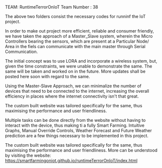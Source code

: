 TEAM: RuntimeTerrorOnIoT
Team Number : 38

The above two folders consist the necessary codes for runninf the IoT project.

In order to make out project more efficient, reliable and consumer friendly, we have taken the approach of a Master_Slave system, wherein the Micro Controllers bearing the sensors, which are present at a Particular Node/ Area in the fiels can communicate with the main master through Serial Communication.

The initial concept was to use LORA and incorporate a wireless system, but, given the time constraints, we were unable to demonstrate the same. The same will be taken and worked on in the future. More updates shall be posted here soon with regard to the same. 

Using the Master-Slave Approach, we can minimalize the number of devices that need to be connected to the internet, increasing the overall efficiency in places where the internet connectivity isn't that great.

The custom built website was tailored specifically for the same, thus maximising the performance and user friendliness.

Multiple tasks can be done directly from the website without having to interact with the device, thus making ti a fully Smart Farming. Intuitive Graphs, Manual Override Controls, Weather Forecast and Future Weather prediction are a few things necessary to be implemented in this project. 

The custom built website was tailored specifically for the same, thus maximising the performance and user friendliness.
More can be understood by visiting the website: https://smartfarmingoniot.github.io/runtimeTerrorOnIoT/index.html
